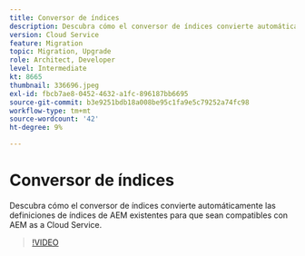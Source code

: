 ```yaml
---
title: Conversor de índices
description: Descubra cómo el conversor de índices convierte automáticamente las definiciones de índices de AEM existentes para que sean compatibles con AEM as a Cloud Service.
version: Cloud Service
feature: Migration
topic: Migration, Upgrade
role: Architect, Developer
level: Intermediate
kt: 8665
thumbnail: 336696.jpeg
exl-id: fbcb7ae8-0452-4632-a1fc-896187bb6695
source-git-commit: b3e9251bdb18a008be95c1fa9e5c79252a74fc98
workflow-type: tm+mt
source-wordcount: '42'
ht-degree: 9%

---
```


# Conversor de índices

Descubra cómo el conversor de índices convierte automáticamente las definiciones de índices de AEM existentes para que sean compatibles con AEM as a Cloud Service.

>[!VIDEO](https://video.tv.adobe.com/v/336696?quality=12&learn=on)
